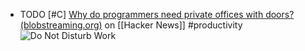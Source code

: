 - TODO [#C] [Why do programmers need private offices with doors? (blobstreaming.org)](https://news.ycombinator.com/item?id=39204775) on [[Hacker News]] #productivity
  ![Do Not Disturb Work](https://web.archive.org/web/20141031102800im_/http://d2b96ra3bt6d2m.cloudfront.net/unsafe/https://www.filepicker.io/api/file/0QXc5MDgTP2lBdaj8EZU)